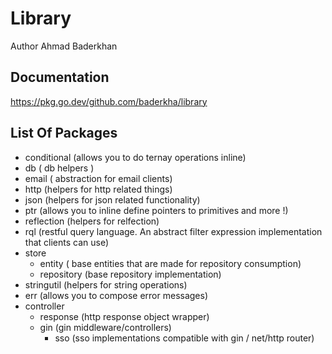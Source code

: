 # Library
Author Ahmad Baderkhan

## Documentation

https://pkg.go.dev/github.com/baderkha/library

## List Of Packages 
- conditional (allows you to do ternay operations inline)
- db ( db helpers )
- email ( abstraction for email clients)
- http (helpers for http related things)
- json (helpers for json related functionality)
- ptr (allows you to inline define pointers to primitives and more !)
- reflection (helpers for relfection)
- rql (restful query language. An abstract filter expression implementation that clients can use)
- store
    - entity ( base entities that are made for repository consumption)
    - repository (base repository implementation)
- stringutil (helpers for string operations)
- err (allows you to compose error messages)
- controller
    - response (http response object wrapper)
    - gin (gin middleware/controllers)
        - sso (sso implementations compatible with gin / net/http router)
